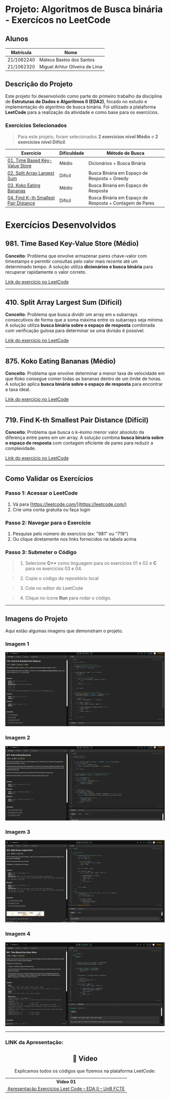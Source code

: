 # Projeto: Algoritmos de Busca binária - Exercícos no LeetCode

## Alunos
| Matrícula | Nome |
|-----------|------|
| 21/1062240 | Mateus Bastos dos Santos |
| 21/1062320 | Miguel Arhtur Oliveira de Lima |

## Descrição do Projeto

Este projeto foi desenvolvido como parte do primeiro trabalho da disciplina de **Estruturas de Dados e Algoritmos II (EDA2)**, focado no estudo e implementação do algoritmo de busca binária. 
Foi utilizado a plataforma **LeetCode** para a realização da atividade e como base para os exercícios.

### Exercícios Selecionados



> Para este projeto, foram selecionados **2 exercícios nível Médio** e **2 exercícios nível Difícil**.

| Exercício | Dificuldade | Método de Busca |
|-----------|-------------|-----------------|
| [01. Time Based Key-Value Store](https://leetcode.com/problems/time-based-key-value-store/description/) | Médio | Dicionários + Busca Binária |
| [02. Split Array Largest Sum](https://leetcode.com/problems/split-array-largest-sum/description/) | Difícil | Busca Binária em Espaço de Resposta + Greedy |
| [03. Koko Eating Bananas](https://leetcode.com/problems/koko-eating-bananas/description/) | Médio | Busca Binária em Espaço de Resposta |
| [04. Find K-th Smallest Pair Distance](https://leetcode.com/problems/find-k-th-smallest-pair-distance/description/) | Difícil | Busca Binária em Espaço de Resposta + Contagem de Pares |



# Exercícios Desenvolvidos

## 981. Time Based Key-Value Store (Médio)

**Conceito**: Problema que envolve armazenar pares chave-valor com timestamps e permitir consultas pelo valor mais recente até um determinado tempo. A solução utiliza **dicionários e busca binária** para recuperar rapidamente o valor correto.  


[Link do exercício no LeetCode](https://leetcode.com/problems/time-based-key-value-store/)

---

## 410. Split Array Largest Sum (Difícil)

**Conceito**: Problema que busca dividir um array em `m` subarrays consecutivos de forma que a soma máxima entre os subarrays seja mínima. A solução utiliza **busca binária sobre o espaço de resposta** combinada com verificação gulosa para determinar se uma divisão é possível.  


[Link do exercício no LeetCode](https://leetcode.com/problems/split-array-largest-sum/)

---

## 875. Koko Eating Bananas (Médio)

**Conceito**: Problema que envolve determinar a menor taxa de velocidade em que Koko consegue comer todas as bananas dentro de um limite de horas. A solução aplica **busca binária sobre o espaço de resposta** para encontrar a taxa ideal.  

[Link do exercício no LeetCode](https://leetcode.com/problems/koko-eating-bananas/)

---

## 719. Find K-th Smallest Pair Distance (Difícil)

**Conceito**: Problema que busca o k-ésimo menor valor absoluto da diferença entre pares em um array. A solução combina **busca binária sobre o espaço de resposta** com contagem eficiente de pares para reduzir a complexidade.  


[Link do exercício no LeetCode](https://leetcode.com/problems/find-k-th-smallest-pair-distance/)


---

## Como Validar os Exercícios

### Passo 1: Acessar o LeetCode
1. Vá para [https://leetcode.com/](https://leetcode.com/)
2. Crie uma conta gratuita ou faça login

### Passo 2: Navegar para o Exercício
1. Pesquise pelo número do exercício (ex: "981" ou "719")
2. Ou clique diretamente nos links fornecidos na tabela acima

### Passo 3: Submeter o Código
> 1. Selecione  **C++** como linguagem para os exercícios 01 e 02 e **C** para os exercícios 03 e 04.

> 2. Copie o código do repositório local

> 3. Cole no editor do LeetCode

> 4. Clique no ícone **Run** para rodar o código.

---


## Imagens do Projeto

Aqui estão algumas imagens que demonstram o projeto.

### Imagem 1
![Find](assets/Find.png)

### Imagem 2
![Koko](assets/koko.png)

### Imagem 3
![Split](assets/split.png)

### Imagem 4
![Timebased](assets/timebased.png)



---
### LINK da Apresentação:



<h2 align="center">🎥 Vídeo</h2>

<p align="center">Explicamos todos os códigos que fizemos na plataforma  LeetCode:</p>

<div align="center">

  <table>
    <tr>
      <td align="center"><b>Vídeo 01</b></td>
    </tr>
    <tr>
      <td align="center">
        <a href="https://youtu.be/kv9DrE-i0_Q" target="_blank">Apresentação Exercícios Leet Code – EDA II – UnB FCTE</a>
      </td>
    </tr>
  </table>

</div>
